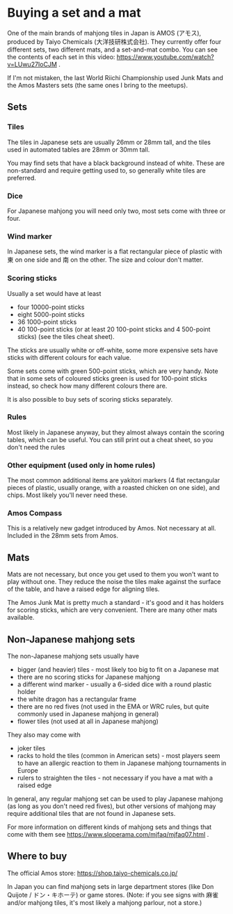 # Buying a set and a mat

One of the main brands of mahjong tiles in Japan is AMOS (アモス), produced by Taiyo Chemicals (大洋技研株式会社). They currently offer four different sets, two different mats, and a set-and-mat combo. You can see the contents of each set in this video: https://www.youtube.com/watch?v=LUwu27IoCJM .

If I'm not mistaken, the last World Riichi Championship used Junk Mats and the Amos Masters sets (the same ones I bring to the meetups).

## Sets

### Tiles

The tiles in Japanese sets are usually 26mm or 28mm tall, and the tiles used in automated tables are 28mm or 30mm tall.

You may find sets that have a black background instead of white. These are non-standard and require getting used to, so generally white tiles are preferred.

### Dice

For Japanese mahjong you will need only two, most sets come with three or four.

### Wind marker

In Japanese sets, the wind marker is a flat rectangular piece of plastic with 東 on one side and 南 on the other. The size and colour don't matter.

### Scoring sticks

Usually a set would have at least
- four 10000-point sticks
- eight 5000-point sticks
- 36 1000-point sticks
- 40 100-point sticks (or at least 20 100-point sticks and 4 500-point sticks)
(see the tiles cheat sheet).

The sticks are usually white or off-white, some more expensive sets have sticks with different colours for each value.

Some sets come with green 500-point sticks, which are very handy. Note that in some sets of coloured sticks green is used for 100-point sticks instead, so check how many different colours there are.

It is also possible to buy sets of scoring sticks separately.

### Rules

Most likely in Japanese anyway, but they almost always contain the scoring tables, which can be useful. You can still print out a cheat sheet, so you don't need the rules

### Other equipment (used only in home rules)

The most common additional items are yakitori markers (4 flat rectangular pieces of plastic, usually orange, with a roasted chicken on one side), and chips. Most likely you'll never need these.

### Amos Compass

This is a relatively new gadget introduced by Amos. Not necessary at all. Included in the 28mm sets from Amos.

## Mats

Mats are not necessary, but once you get used to them you won't want to play without one. They reduce the noise the tiles make against the surface of the table, and have a raised edge for aligning tiles.

The Amos Junk Mat is pretty much a standard - it's good and it has holders for scoring sticks, which are very convenient. There are many other mats available.

## Non-Japanese mahjong sets

The non-Japanese mahjong sets usually have
- bigger (and heavier) tiles - most likely too big to fit on a Japanese mat
- there are no scoring sticks for Japanese mahjong
- a different wind marker - usually a 6-sided dice with a round plastic holder
- the white dragon has a rectangular frame
- there are no red fives (not used in the EMA or WRC rules, but quite commonly used in Japanese mahjong in general)
- flower tiles (not used at all in Japanese mahjong)

They also may come with
- joker tiles
- racks to hold the tiles (common in American sets) - most players seem to have an allergic reaction to them in Japanese mahjong tournaments in Europe
- rulers to straighten the tiles - not necessary if you have a mat with a raised edge

In general, any regular mahjong set can be used to play Japanese mahjong (as long as you don't need red fives), but other versions of mahjong may require additional tiles that are not found in Japanese sets.

For more information on different kinds of mahjong sets and things that come with them see https://www.sloperama.com/mjfaq/mjfaq07.html .

## Where to buy

The official Amos store: https://shop.taiyo-chemicals.co.jp/

In Japan you can find mahjong sets in large department stores (like Don Quijote / ドン・キホーテ) or game stores. (Note: if you see signs with 麻雀 and/or mahjong tiles, it's most likely a mahjong parlour, not a store.)
